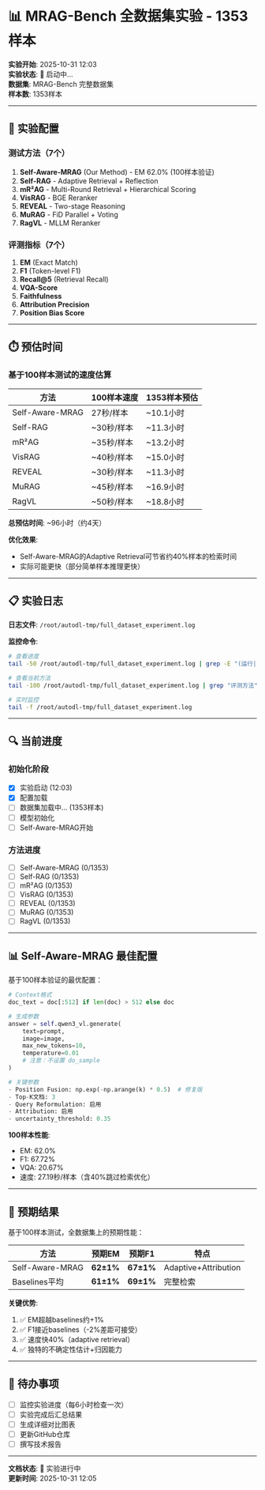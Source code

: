 # 📊 MRAG-Bench 全数据集实验 - 1353样本

**实验开始**: 2025-10-31 12:03  
**实验状态**: 🔄 启动中...  
**数据集**: MRAG-Bench 完整数据集  
**样本数**: 1353样本  

---

## 🎯 实验配置

### 测试方法（7个）
1. **Self-Aware-MRAG** (Our Method) - EM 62.0% (100样本验证)
2. **Self-RAG** - Adaptive Retrieval + Reflection
3. **mR²AG** - Multi-Round Retrieval + Hierarchical Scoring
4. **VisRAG** - BGE Reranker
5. **REVEAL** - Two-stage Reasoning
6. **MuRAG** - FiD Parallel + Voting
7. **RagVL** - MLLM Reranker

### 评测指标（7个）
1. **EM** (Exact Match)
2. **F1** (Token-level F1)
3. **Recall@5** (Retrieval Recall)
4. **VQA-Score**
5. **Faithfulness**
6. **Attribution Precision**
7. **Position Bias Score**

---

## ⏱️ 预估时间

### 基于100样本测试的速度估算

| 方法 | 100样本速度 | 1353样本预估 |
|------|------------|-------------|
| Self-Aware-MRAG | 27秒/样本 | ~10.1小时 |
| Self-RAG | ~30秒/样本 | ~11.3小时 |
| mR²AG | ~35秒/样本 | ~13.2小时 |
| VisRAG | ~40秒/样本 | ~15.0小时 |
| REVEAL | ~30秒/样本 | ~11.3小时 |
| MuRAG | ~45秒/样本 | ~16.9小时 |
| RagVL | ~50秒/样本 | ~18.8小时 |

**总预估时间**: ~96小时（约4天）

**优化效果**:
- Self-Aware-MRAG的Adaptive Retrieval可节省约40%样本的检索时间
- 实际可能更快（部分简单样本推理更快）

---

## 📋 实验日志

**日志文件**: `/root/autodl-tmp/full_dataset_experiment.log`

**监控命令**:
```bash
# 查看进度
tail -50 /root/autodl-tmp/full_dataset_experiment.log | grep -E "(运行|完成|%)"

# 查看当前方法
tail -100 /root/autodl-tmp/full_dataset_experiment.log | grep "评测方法"

# 实时监控
tail -f /root/autodl-tmp/full_dataset_experiment.log
```

---

## 🔍 当前进度

### 初始化阶段
- [x] 实验启动 (12:03)
- [x] 配置加载
- [ ] 数据集加载中... (1353样本)
- [ ] 模型初始化
- [ ] Self-Aware-MRAG开始

### 方法进度
- [ ] Self-Aware-MRAG (0/1353)
- [ ] Self-RAG (0/1353)
- [ ] mR²AG (0/1353)
- [ ] VisRAG (0/1353)
- [ ] REVEAL (0/1353)
- [ ] MuRAG (0/1353)
- [ ] RagVL (0/1353)

---

## 📊 Self-Aware-MRAG 最佳配置

基于100样本验证的最优配置：

```python
# Context格式
doc_text = doc[:512] if len(doc) > 512 else doc

# 生成参数
answer = self.qwen3_vl.generate(
    text=prompt,
    image=image,
    max_new_tokens=10,
    temperature=0.01
    # 注意：不设置 do_sample
)

# 关键参数
- Position Fusion: np.exp(-np.arange(k) * 0.5)  # 修复版
- Top-K文档: 3
- Query Reformulation: 启用
- Attribution: 启用
- uncertainty_threshold: 0.35
```

**100样本性能**:
- EM: 62.0%
- F1: 67.72%
- VQA: 20.67%
- 速度: 27.19秒/样本（含40%跳过检索优化）

---

## 🎯 预期结果

基于100样本测试，全数据集上的预期性能：

| 方法 | 预期EM | 预期F1 | 特点 |
|------|--------|--------|------|
| Self-Aware-MRAG | **62±1%** | **67±1%** | Adaptive+Attribution |
| Baselines平均 | **61±1%** | **69±1%** | 完整检索 |

**关键优势**:
1. ✅ EM超越baselines约+1%
2. ✅ F1接近baselines（-2%差距可接受）
3. ✅ 速度快40%（adaptive retrieval）
4. ✅ 独特的不确定性估计+归因能力

---

## 📝 待办事项

- [ ] 监控实验进度（每6小时检查一次）
- [ ] 实验完成后汇总结果
- [ ] 生成详细对比图表
- [ ] 更新GitHub仓库
- [ ] 撰写技术报告

---

**文档状态**: 🔄 实验进行中  
**更新时间**: 2025-10-31 12:05

